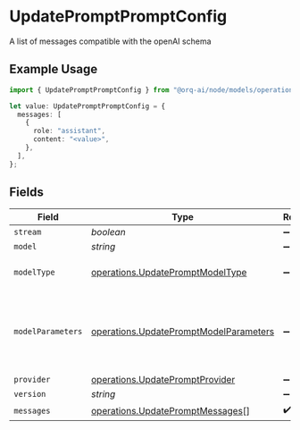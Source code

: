 # UpdatePromptPromptConfig

A list of messages compatible with the openAI schema

## Example Usage

```typescript
import { UpdatePromptPromptConfig } from "@orq-ai/node/models/operations";

let value: UpdatePromptPromptConfig = {
  messages: [
    {
      role: "assistant",
      content: "<value>",
    },
  ],
};
```

## Fields

| Field                                                                                            | Type                                                                                             | Required                                                                                         | Description                                                                                      |
| ------------------------------------------------------------------------------------------------ | ------------------------------------------------------------------------------------------------ | ------------------------------------------------------------------------------------------------ | ------------------------------------------------------------------------------------------------ |
| `stream`                                                                                         | *boolean*                                                                                        | :heavy_minus_sign:                                                                               | N/A                                                                                              |
| `model`                                                                                          | *string*                                                                                         | :heavy_minus_sign:                                                                               | N/A                                                                                              |
| `modelType`                                                                                      | [operations.UpdatePromptModelType](../../models/operations/updatepromptmodeltype.md)             | :heavy_minus_sign:                                                                               | The modality of the model                                                                        |
| `modelParameters`                                                                                | [operations.UpdatePromptModelParameters](../../models/operations/updatepromptmodelparameters.md) | :heavy_minus_sign:                                                                               | Model Parameters: Not all parameters apply to every model                                        |
| `provider`                                                                                       | [operations.UpdatePromptProvider](../../models/operations/updatepromptprovider.md)               | :heavy_minus_sign:                                                                               | N/A                                                                                              |
| `version`                                                                                        | *string*                                                                                         | :heavy_minus_sign:                                                                               | N/A                                                                                              |
| `messages`                                                                                       | [operations.UpdatePromptMessages](../../models/operations/updatepromptmessages.md)[]             | :heavy_check_mark:                                                                               | N/A                                                                                              |